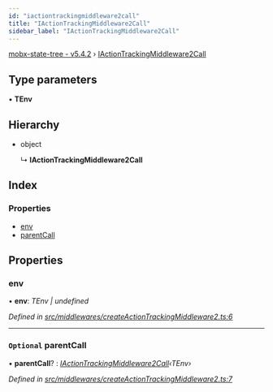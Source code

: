```yaml
---
id: "iactiontrackingmiddleware2call"
title: "IActionTrackingMiddleware2Call"
sidebar_label: "IActionTrackingMiddleware2Call"
---
```


[mobx-state-tree - v5.4.2](../index.md) › [IActionTrackingMiddleware2Call](iactiontrackingmiddleware2call.md)

## Type parameters

▪ **TEnv**

## Hierarchy

* object

  ↳ **IActionTrackingMiddleware2Call**

## Index

### Properties

* [env](iactiontrackingmiddleware2call.md#env)
* [parentCall](iactiontrackingmiddleware2call.md#optional-parentcall)

## Properties

###  env

• **env**: *TEnv | undefined*

*Defined in [src/middlewares/createActionTrackingMiddleware2.ts:6](https://github.com/mobxjs/mobx-state-tree/blob/700ab6f8/src/middlewares/createActionTrackingMiddleware2.ts#L6)*

___

### `Optional` parentCall

• **parentCall**? : *[IActionTrackingMiddleware2Call](iactiontrackingmiddleware2call.md)‹TEnv›*

*Defined in [src/middlewares/createActionTrackingMiddleware2.ts:7](https://github.com/mobxjs/mobx-state-tree/blob/700ab6f8/src/middlewares/createActionTrackingMiddleware2.ts#L7)*
